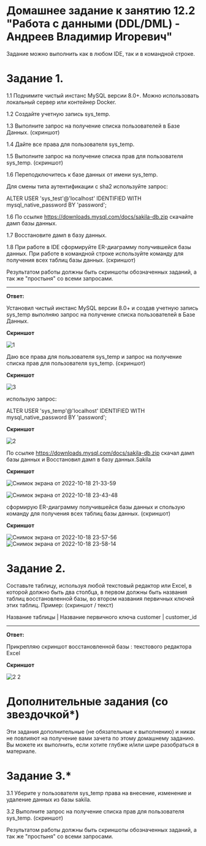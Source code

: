 # Домашнее задание к занятию 12.2 "Работа с данными (DDL/DML) - Андреев Владимир Игоревич"

Задание можно выполнить как в любом IDE, так и в командной строке.

# Задание 1.

1.1 Поднимите чистый инстанс MySQL версии 8.0+. Можно использовать локальный сервер или контейнер Docker.

1.2 Создайте учетную запись sys_temp.

1.3 Выполните запрос на получение списка пользователей в Базе Данных. (скриншот)

1.4 Дайте все права для пользователя sys_temp.

1.5 Выполните запрос на получение списка прав для пользователя sys_temp. (скриншот)

1.6 Переподключитесь к базе данных от имени sys_temp.

Для смены типа аутентификации с sha2 используйте запрос:

ALTER USER 'sys_test'@'localhost' IDENTIFIED WITH mysql_native_password BY 'password';

1.6 По ссылке https://downloads.mysql.com/docs/sakila-db.zip скачайте дамп базы данных.

1.7 Восстановите дамп в базу данных.

1.8 При работе в IDE сформируйте ER-диаграмму получившейся базы данных. При работе в командной строке используйте команду для получения всех таблиц базы данных. (скриншот)

Результатом работы должны быть скриншоты обозначенных заданий, а так же "простыня" со всеми запросами.
___
**Ответ:**

Установил чистый инстанс MySQL версии 8.0+ и создав учетную запись sys_temp выполняю запрос на получение списка пользователей в Базе Данных. 

**Cкриншот**

![1](https://user-images.githubusercontent.com/94833070/196522951-1463dabd-a07e-434f-9b15-ee5da272096b.png)


Даю все права для пользователя sys_temp и запрос на получение списка прав для пользователя sys_temp. (скриншот)

**Cкриншот**

![3](https://user-images.githubusercontent.com/94833070/196523088-56cae75d-a70c-4d9b-b22b-6d2c835bb8a5.png)


использую запрос:

ALTER USER 'sys_temp'@'localhost' IDENTIFIED WITH mysql_native_password BY 'password';

**Cкриншот**

![2](https://user-images.githubusercontent.com/94833070/196523362-fed3f779-94a1-4a7f-b2ef-d39e0847de6b.png)

По ссылке https://downloads.mysql.com/docs/sakila-db.zip скачал дамп базы данных и Восстановил дамп в базу данных.Sakila

**Cкриншот**

![Снимок экрана от 2022-10-18 21-33-59](https://user-images.githubusercontent.com/94833070/196523568-819aa595-b2c0-442b-9640-fe6681885545.png)

![Снимок экрана от 2022-10-18 23-43-48](https://user-images.githubusercontent.com/94833070/196524860-1f868ad8-5ff7-409b-bca7-37c7215f3491.png)


сформирую ER-диаграмму получившейся базы данных и спользую команду для получения всех таблиц базы данных. (скриншот)

**Cкриншот**

![Снимок экрана от 2022-10-18 23-57-56](https://user-images.githubusercontent.com/94833070/196523691-daaf8f10-c002-42d2-a5db-f25e55a609fa.png)
![Снимок экрана от 2022-10-18 23-58-14](https://user-images.githubusercontent.com/94833070/196523907-897d995d-d3ac-4bd4-bd63-668cbde89081.png)

# Задание 2.
Составьте таблицу, используя любой текстовый редактор или Excel, в которой должно быть два столбца, в первом должны быть названия таблиц восстановленной базы, во втором названия первичных ключей этих таблиц. Пример: (скриншот / текст)

Название таблицы | Название первичного ключа
customer         | customer_id
___

**Ответ:**

Прикрепляю скриншот восстановленной базы : текстового редактора Exсel

**Cкриншот**

![2 2](https://user-images.githubusercontent.com/94833070/196523991-e2d65d30-e771-4eba-a45e-96f664a41d4d.png)

# Дополнительные задания (со звездочкой*)
Эти задания дополнительные (не обязательные к выполнению) и никак не повлияют на получение вами зачета по этому домашнему заданию. Вы можете их выполнить, если хотите глубже и/или шире разобраться в материале.

# Задание 3.*
3.1 Уберите у пользователя sys_temp права на внесение, изменение и удаление данных из базы sakila.

3.2 Выполните запрос на получение списка прав для пользователя sys_temp. (скриншот)

Результатом работы должны быть скриншоты обозначенных заданий, а так же "простыня" со всеми запросами.
